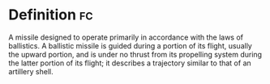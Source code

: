 # Definition <span class="tag" tag-name="fc"><span class="smallcaps">fc</span></span>

A missile designed to operate primarily in accordance with the laws of
ballistics. A ballistic missile is guided during a portion of its
flight, usually the upward portion, and is under no thrust from its
propelling system during the latter portion of its flight; it describes
a trajectory similar to that of an artillery shell.
